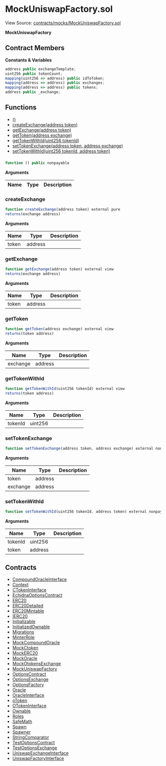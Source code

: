 # MockUniswapFactory.sol

View Source: [contracts/mocks/MockUniswapFactory.sol](../contracts/mocks/MockUniswapFactory.sol)

**MockUniswapFactory**

## Contract Members
**Constants & Variables**

```js
address public exchangeTemplate;
uint256 public tokenCount;
mapping(uint256 => address) public idToToken;
mapping(address => address) public exchanges;
mapping(address => address) public tokens;
address public _exchange;

```

## Functions

- [()](#)
- [createExchange(address token)](#createexchange)
- [getExchange(address token)](#getexchange)
- [getToken(address exchange)](#gettoken)
- [getTokenWithId(uint256 tokenId)](#gettokenwithid)
- [setTokenExchange(address token, address exchange)](#settokenexchange)
- [setTokenWithId(uint256 tokenId, address token)](#settokenwithid)

### 

```js
function () public nonpayable
```

**Arguments**

| Name        | Type           | Description  |
| ------------- |------------- | -----|

### createExchange

```js
function createExchange(address token) external pure
returns(exchange address)
```

**Arguments**

| Name        | Type           | Description  |
| ------------- |------------- | -----|
| token | address |  | 

### getExchange

```js
function getExchange(address token) external view
returns(exchange address)
```

**Arguments**

| Name        | Type           | Description  |
| ------------- |------------- | -----|
| token | address |  | 

### getToken

```js
function getToken(address exchange) external view
returns(token address)
```

**Arguments**

| Name        | Type           | Description  |
| ------------- |------------- | -----|
| exchange | address |  | 

### getTokenWithId

```js
function getTokenWithId(uint256 tokenId) external view
returns(token address)
```

**Arguments**

| Name        | Type           | Description  |
| ------------- |------------- | -----|
| tokenId | uint256 |  | 

### setTokenExchange

```js
function setTokenExchange(address token, address exchange) external nonpayable
```

**Arguments**

| Name        | Type           | Description  |
| ------------- |------------- | -----|
| token | address |  | 
| exchange | address |  | 

### setTokenWithId

```js
function setTokenWithId(uint256 tokenId, address token) external nonpayable
```

**Arguments**

| Name        | Type           | Description  |
| ------------- |------------- | -----|
| tokenId | uint256 |  | 
| token | address |  | 

## Contracts

* [CompoundOracleInterface](CompoundOracleInterface.md)
* [Context](Context.md)
* [CTokenInterface](CTokenInterface.md)
* [EchidnaOptionsContract](EchidnaOptionsContract.md)
* [ERC20](ERC20.md)
* [ERC20Detailed](ERC20Detailed.md)
* [ERC20Mintable](ERC20Mintable.md)
* [IERC20](IERC20.md)
* [Initializable](Initializable.md)
* [InitializedOwnable](InitializedOwnable.md)
* [Migrations](Migrations.md)
* [MinterRole](MinterRole.md)
* [MockCompoundOracle](MockCompoundOracle.md)
* [MockCtoken](MockCtoken.md)
* [MockERC20](MockERC20.md)
* [MockOracle](MockOracle.md)
* [MockOtokensExchange](MockOtokensExchange.md)
* [MockUniswapFactory](MockUniswapFactory.md)
* [OptionsContract](OptionsContract.md)
* [OptionsExchange](OptionsExchange.md)
* [OptionsFactory](OptionsFactory.md)
* [Oracle](Oracle.md)
* [OracleInterface](OracleInterface.md)
* [oToken](oToken.md)
* [OTokenInterface](OTokenInterface.md)
* [Ownable](Ownable.md)
* [Roles](Roles.md)
* [SafeMath](SafeMath.md)
* [Spawn](Spawn.md)
* [Spawner](Spawner.md)
* [StringComparator](StringComparator.md)
* [TestOptionsContract](TestOptionsContract.md)
* [TestOptionsExchange](TestOptionsExchange.md)
* [UniswapExchangeInterface](UniswapExchangeInterface.md)
* [UniswapFactoryInterface](UniswapFactoryInterface.md)
